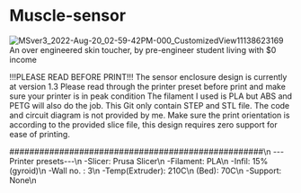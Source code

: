 # Muscle-sensor
![MSver3_2022-Aug-20_02-59-42PM-000_CustomizedView11138623169](https://user-images.githubusercontent.com/36785342/185756121-bfc11878-df84-4480-b791-e67fbbd01c04.png)
An over engineered skin toucher, by pre-engineer student living with $0 income

!!!PLEASE READ BEFORE PRINT!!!
The sensor enclosure design is currently at version 1.3
Please read through the printer preset before print and make sure your printer is in peak condition
The filament I used is PLA but ABS and PETG will also do the job. This Git only contain STEP and STL file.
The code and circuit diagram is not provided by me.
Make sure the print orientation is according to the provided slice file, this design requires zero support
for ease of printing.

###################################################\n
              ---Printer presets---\n
-Slicer: Prusa Slicer\n
-Filament: PLA\n
-Infil: 15% (gyroid)\n
-Wall no. : 3\n
-Temp(Extruder): 210C\n
     (Bed): 70C\n
-Support: None\n
